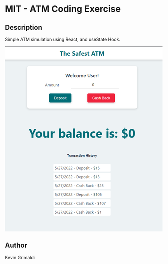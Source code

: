 # MIT - ATM Coding Exercise

## Description
Simple ATM simulation using React, and useState Hook.

![image](./ATM.png)

## Author
Kevin Grimaldi